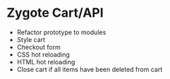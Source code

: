 # Zygote Cart/API

- Refactor prototype to modules
- Style cart
- Checkout form
- CSS hot reloading
- HTML hot reloading
- Close cart if all items have been deleted from cart
